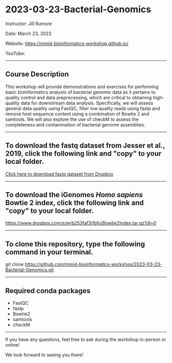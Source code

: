 # 2023-03-23-Bacterial-Genomics

Instructor: Jill Rumore

Date: March 23, 2023

Website: https://mmid-bioinformatics-workshop.github.io/

YouTube: 

---

## Course Description 

This workshop will provide demonstrations and exercises for performing basic bioinformatics analysis of bacterial genomic data as it pertains to quality control and data preprocessing, which are critical to obtaining high-quality data for downstream data analysis. Specifically, we will assess general data quality using FastQC, filter low quality reads using fastp and remove host sequence content using a combination of Bowtie 2 and samtools.  We will also explore the use of checkM to assess the completeness and contamination of bacterial genome assemblies.

---

## To download the fastq dataset from Jesser et al., 2019, click the following link and "copy" to your local folder.

[Click here to download fastq dataset from Dropbox](https://www.dropbox.com/scl/fo/gx9ef004h5l537d58gk13/h?dl=0&rlkey=ouafrzefs7wv9nhbabzhhu9yb)

---

## To download the iGenomes *Homo sapiens* Bowtie 2 index, click the following link and "copy" to your local folder.

https://www.dropbox.com/s/wrb253faf3i1bfo/Bowtie2Index.tar.gz?dl=0

---

## To clone this repository, type the following command in your terminal.

git clone https://github.com/mmid-bioinformatics-workshop/2023-03-23-Bacterial-Genomics.git

---

## Required conda packages

- FastQC
- fastp
- Bowtie2
- samtools
- checkM

---

If you have any questions, feel free to ask during the workshop in-person or online!

We look forward to seeing you there!

